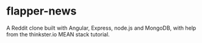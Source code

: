 # flapper-news

A Reddit clone built with Angular, Express, node.js and MongoDB, with help from the thinkster.io MEAN stack tutorial. 